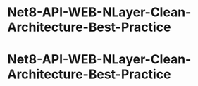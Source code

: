 # Net8-API-WEB-NLayer-Clean-Architecture-Best-Practice
# Net8-API-WEB-NLayer-Clean-Architecture-Best-Practice
